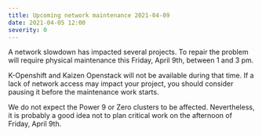 ```yaml
---
title: Upcoming network maintenance 2021-04-09
date: 2021-04-05 12:00
severity: 0
---
```


A network slowdown has impacted several projects. To repair the
problem will require physical maintenance this Friday, April 9th,
between 1 and 3 pm.

K-Openshift and Kaizen Openstack will not be available during that
time.  If a lack of network access may impact your project, you should
consider pausing it before the maintenance work starts.

We do not expect the Power 9 or Zero clusters to be affected.
Nevertheless, it is probably a good idea not to plan critical work on
the afternoon of Friday, April 9th.
